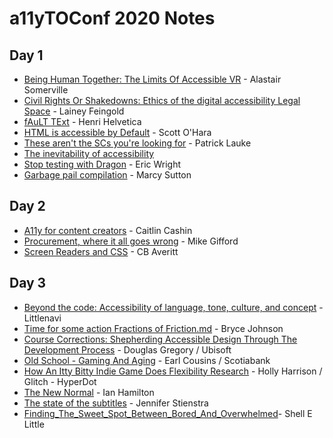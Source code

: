 # a11yTOConf 2020 Notes
## Day 1
- [Being Human Together: The Limits Of Accessible VR](2019-10-24-Alastair-Somerville-Being_human_together.md) - Alastair Somerville
- [Civil Rights Or Shakedowns: Ethics of the digital accessibility Legal Space](2019-10-24-Lainey_Feingold-Civil_rights_or_shakedowns_Ethics_of_the_digital_accessibility_legal_space.md) - Lainey Feingold
- [fAuLT TExt](2019-10-24-fAuLT-Text.md) - Henri Helvetica
- [HTML is accessible by Default](2019-10-24-Scott_O_Hara-HTML_is_accessible_by_default.md) - Scott O'Hara
- [These aren\'t the SCs you're looking for](2019-10-24-These-arent-the-scs-you-are-looking-for.md) - Patrick Lauke
- [The inevitability of accessibility](2019-10-24-The-inevitability-of-accessibility.md)
- [Stop testing with Dragon](2019-10-24-Eric_Wrigth-Stop-testing-with-Dragon.md) - Eric Wright
- [Garbage pail compilation](2019-10-24-Marcy-Sutton_Garbage-pail-compilation.md) - Marcy Sutton

## Day 2
- [A11y for content creators](2019-10-25-a11y-for-content-creators.md) - Caitlin Cashin 
- [Procurement, where it all goes wrong](2019-10-25-procurement-where-it-all-goes-wrong.md) - Mike Gifford
- [Screen Readers and CSS](2019-10-25-CB_Averitt-Screen-readers-and-css.md) - CB Averitt

## Day 3
- [Beyond the code: Accessibility of language, tone, culture, and concept](2019-10-26-Beyond-the-code-Accessibility-of-language-tone-culture-and-concept.md) - Littlenavi
- [Time for some action Fractions of Friction.md](2019-10-26-Bryce_Johnson-Time_for_some_action_Fractions_of_Friction.md) - Bryce Johnson
- [Course Corrections: Shepherding Accessible Design Through The Development Process](2019-10-26-Course-Corrections-Shepherding-Accessible-Design-Through-The-Development-Process.md) - Douglas Gregory / Ubisoft
- [Old School - Gaming And Aging](2019-10-26-Earl_Cousins-Old_School_gaming_and_aging.md) - Earl Cousins / Scotiabank 
- [How An Itty Bitty Indie Game Does Flexibility Research](2019-10-26-Holly_Harrison.md) - Holly Harrison / Glitch - HyperDot
- [The New Normal](2019-10-26-Ian_Hamilton-The_new_normal.md) - Ian Hamilton
- [The state of the subtitles](2019-10-26-Jennifer_Stienstra-The_state_of_subtitles.md) -  Jennifer Stienstra
- [Finding_The_Sweet_Spot_Between_Bored_And_Overwhelmed](2019-10-26-Shell_E_Little-Finding_The_Sweet_Spot_Between_Bored_And_Overwhelmed.md)- Shell E Little


